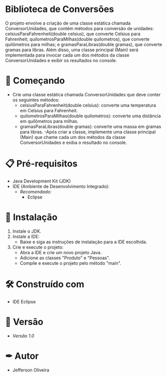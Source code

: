 # Biblioteca de Conversões

O projeto envolve a criação de uma classe estática chamada ConversorUnidades, que contém métodos para conversão de unidades: celsiusParaFahrenheit(double celsius), que converte Celsius para Fahrenheit; quilometrosParaMilhas(double quilometros), que converte quilômetros para milhas; e gramasParaLibras(double gramas), que converte gramas para libras. Além disso, uma classe principal (Main) será implementada para invocar cada um dos métodos da classe ConversorUnidades e exibir os resultados no console.

# 🚀 Começando

- Crie uma classe estática chamada ConversorUnidades que deve conter os seguintes métodos:
    - celsiusParaFahrenheit(double celsius): converte uma temperatura em Celsius para Fahrenheit.
    - quilometrosParaMilhas(double quilometros): converte uma distância em quilômetros para milhas.
    - gramasParaLibras(double gramas): converte uma massa em gramas para libras.
-Após criar a classe, implemente uma classe principal (Main) que chame cada um dos métodos da classe ConversorUnidades e exiba o resultado no console.

# 📋 Pré-requisitos

- Java Development Kit (JDK)
- IDE (Ambiente de Desenvolvimento Integrado):
  - *Recomendado:*
    - Eclipse

# 🔧 Instalação

1. Instale o JDK.
2. Instale a IDE:
   - Baixe e siga as instruções de instalação para a IDE escolhida.
3. Crie e execute o projeto:
   - Abra a IDE e crie um novo projeto Java.
   - Adicione as classes "Produto" e "Pessoas".
   - Compile e execute o projeto pelo método "main".

# 🛠 Construído com 

- IDE Eclipse

# 📌 Versão

- *Versão 1.0*

# ✒ Autor

- Jefferson Oliveira
